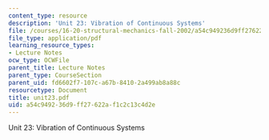 ```yaml
---
content_type: resource
description: 'Unit 23: Vibration of Continuous Systems'
file: /courses/16-20-structural-mechanics-fall-2002/a54c949236d9ff27622af1c2c13c4d2e_unit23.pdf
file_type: application/pdf
learning_resource_types:
- Lecture Notes
ocw_type: OCWFile
parent_title: Lecture Notes
parent_type: CourseSection
parent_uid: fd6602f7-107c-a67b-8410-2a499ab8a88c
resourcetype: Document
title: unit23.pdf
uid: a54c9492-36d9-ff27-622a-f1c2c13c4d2e
---
```

Unit 23: Vibration of Continuous Systems

